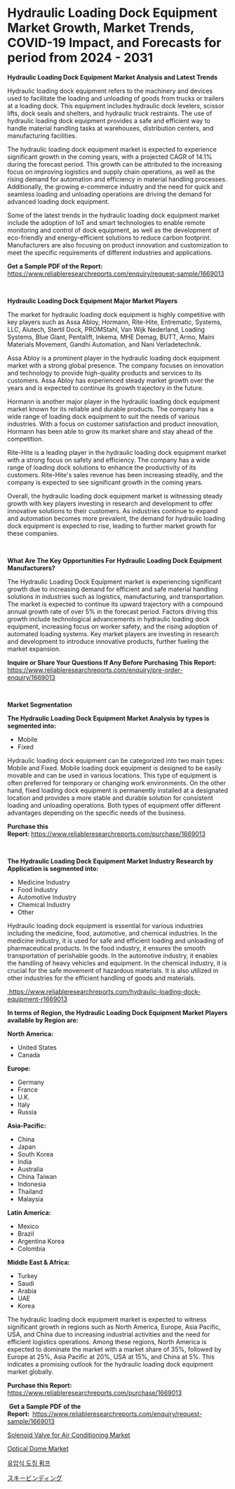 <p><h1>Hydraulic Loading Dock Equipment Market Growth, Market Trends, COVID-19 Impact, and Forecasts for period from 2024 - 2031</h1></p><p><strong>Hydraulic Loading Dock Equipment Market Analysis and Latest Trends</strong></p>
<p><p>Hydraulic loading dock equipment refers to the machinery and devices used to facilitate the loading and unloading of goods from trucks or trailers at a loading dock. This equipment includes hydraulic dock levelers, scissor lifts, dock seals and shelters, and hydraulic truck restraints. The use of hydraulic loading dock equipment provides a safe and efficient way to handle material handling tasks at warehouses, distribution centers, and manufacturing facilities.</p><p>The hydraulic loading dock equipment market is expected to experience significant growth in the coming years, with a projected CAGR of 14.1% during the forecast period. This growth can be attributed to the increasing focus on improving logistics and supply chain operations, as well as the rising demand for automation and efficiency in material handling processes. Additionally, the growing e-commerce industry and the need for quick and seamless loading and unloading operations are driving the demand for advanced loading dock equipment.</p><p>Some of the latest trends in the hydraulic loading dock equipment market include the adoption of IoT and smart technologies to enable remote monitoring and control of dock equipment, as well as the development of eco-friendly and energy-efficient solutions to reduce carbon footprint. Manufacturers are also focusing on product innovation and customization to meet the specific requirements of different industries and applications.</p></p>
<p><strong>Get a Sample PDF of the Report:&nbsp;</strong> <a href="https://www.reliableresearchreports.com/enquiry/request-sample/1669013">https://www.reliableresearchreports.com/enquiry/request-sample/1669013</a></p>
<p>&nbsp;</p>
<p><strong>Hydraulic Loading Dock Equipment Major Market Players</strong></p>
<p><p>The market for hydraulic loading dock equipment is highly competitive with key players such as Assa Abloy, Hormann, Rite-Hite, Entrematic, Systems, LLC, Alutech, Stertil Dock, PROMStahl, Van Wijk Nederland, Loading Systems, Blue Giant, Pentalift, Inkema, MHE Demag, BUTT, Armo, Maini Materials Movement, Gandhi Automation, and Nani Verladetechnik.</p><p>Assa Abloy is a prominent player in the hydraulic loading dock equipment market with a strong global presence. The company focuses on innovation and technology to provide high-quality products and services to its customers. Assa Abloy has experienced steady market growth over the years and is expected to continue its growth trajectory in the future.</p><p>Hormann is another major player in the hydraulic loading dock equipment market known for its reliable and durable products. The company has a wide range of loading dock equipment to suit the needs of various industries. With a focus on customer satisfaction and product innovation, Hormann has been able to grow its market share and stay ahead of the competition.</p><p>Rite-Hite is a leading player in the hydraulic loading dock equipment market with a strong focus on safety and efficiency. The company has a wide range of loading dock solutions to enhance the productivity of its customers. Rite-Hite's sales revenue has been increasing steadily, and the company is expected to see significant growth in the coming years.</p><p>Overall, the hydraulic loading dock equipment market is witnessing steady growth with key players investing in research and development to offer innovative solutions to their customers. As industries continue to expand and automation becomes more prevalent, the demand for hydraulic loading dock equipment is expected to rise, leading to further market growth for these companies.</p></p>
<p>&nbsp;</p>
<p><strong>What Are The Key Opportunities For Hydraulic Loading Dock Equipment Manufacturers?</strong></p>
<p><p>The Hydraulic Loading Dock Equipment market is experiencing significant growth due to increasing demand for efficient and safe material handling solutions in industries such as logistics, manufacturing, and transportation. The market is expected to continue its upward trajectory with a compound annual growth rate of over 5% in the forecast period. Factors driving this growth include technological advancements in hydraulic loading dock equipment, increasing focus on worker safety, and the rising adoption of automated loading systems. Key market players are investing in research and development to introduce innovative products, further fueling the market expansion.</p></p>
<p><strong>Inquire or Share Your Questions If Any Before Purchasing This Report:</strong> <a href="https://www.reliableresearchreports.com/enquiry/pre-order-enquiry/1669013">https://www.reliableresearchreports.com/enquiry/pre-order-enquiry/1669013</a></p>
<p>&nbsp;</p>
<p><strong>Market Segmentation</strong></p>
<p><strong>The Hydraulic Loading Dock Equipment Market Analysis by types is segmented into:</strong></p>
<p><ul><li>Mobile</li><li>Fixed</li></ul></p>
<p><p>Hydraulic loading dock equipment can be categorized into two main types: Mobile and Fixed. Mobile loading dock equipment is designed to be easily movable and can be used in various locations. This type of equipment is often preferred for temporary or changing work environments. On the other hand, fixed loading dock equipment is permanently installed at a designated location and provides a more stable and durable solution for consistent loading and unloading operations. Both types of equipment offer different advantages depending on the specific needs of the business.</p></p>
<p><strong>Purchase this Report:&nbsp;</strong><a href="https://www.reliableresearchreports.com/purchase/1669013">https://www.reliableresearchreports.com/purchase/1669013</a></p>
<p>&nbsp;</p>
<p><strong>The Hydraulic Loading Dock Equipment Market Industry Research by Application is segmented into:</strong></p>
<p><ul><li>Medicine Industry</li><li>Food Industry</li><li>Automotive Industry</li><li>Chemical Industry</li><li>Other</li></ul></p>
<p><p>Hydraulic loading dock equipment is essential for various industries including the medicine, food, automotive, and chemical industries. In the medicine industry, it is used for safe and efficient loading and unloading of pharmaceutical products. In the food industry, it ensures the smooth transportation of perishable goods. In the automotive industry, it enables the handling of heavy vehicles and equipment. In the chemical industry, it is crucial for the safe movement of hazardous materials. It is also utilized in other industries for the efficient handling of goods and materials.</p></p>
<p><a href="https://www.reliableresearchreports.com/hydraulic-loading-dock-equipment-r1669013">&nbsp;https://www.reliableresearchreports.com/hydraulic-loading-dock-equipment-r1669013</a></p>
<p><strong>In terms of Region, the Hydraulic Loading Dock Equipment Market Players available by Region are:</strong></p>
<p>
    <p> <strong> North America: </strong>
        <ul>
            <li>United States</li>
            <li>Canada</li>
        </ul>
        </p> 
    <p> <strong> Europe: </strong>
        <ul>
            <li>Germany</li>
            <li>France</li>
            <li>U.K.</li>
            <li>Italy</li>
            <li>Russia</li>
        </ul>
        </p> 
    <p> <strong> Asia-Pacific: </strong>
        <ul>
            <li>China</li>
            <li>Japan</li>
            <li>South Korea</li>
            <li>India</li>
            <li>Australia</li>
            <li>China Taiwan</li>
            <li>Indonesia</li>
            <li>Thailand</li>
            <li>Malaysia</li>
        </ul>
        </p> 
    <p> <strong> Latin America: </strong>
        <ul>
            <li>Mexico</li>
            <li>Brazil</li>
            <li>Argentina Korea</li>
            <li>Colombia</li>
        </ul>
        </p> 
    <p> <strong> Middle East & Africa: </strong>
        <ul>
            <li>Turkey</li>
            <li>Saudi</li>
            <li>Arabia</li>
            <li>UAE</li>
            <li>Korea</li>
        </ul>
    </p>
    </p>
<p><p>The hydraulic loading dock equipment market is expected to witness significant growth in regions such as North America, Europe, Asia Pacific, USA, and China due to increasing industrial activities and the need for efficient logistics operations. Among these regions, North America is expected to dominate the market with a market share of 35%, followed by Europe at 25%, Asia Pacific at 20%, USA at 15%, and China at 5%. This indicates a promising outlook for the hydraulic loading dock equipment market globally.</p></p>
<p><strong>Purchase this Report: </strong><a href="https://www.reliableresearchreports.com/purchase/1669013">https://www.reliableresearchreports.com/purchase/1669013</a></p>
<p>&nbsp;<strong>Get a Sample PDF of the Report:&nbsp;&nbsp;</strong><a href="https://www.reliableresearchreports.com/enquiry/request-sample/1669013">https://www.reliableresearchreports.com/enquiry/request-sample/1669013</a></p>
<p><strong></strong></p>
<p><p><a href="https://github.com/RichRobinson5/Market-Research-Report-List-5/blob/main/solenoid-valve-for-air-conditioning-market.md">Solenoid Valve for Air Conditioning Market</a></p><p><a href="https://github.com/gdfhhhj/Market-Research-Report-List-5/blob/main/optical-dome-market.md">Optical Dome Market</a></p><p><a href="https://github.com/Edwards13Jessica/Market-Research-Report-List-1/blob/main/1747195178691.md">유압식 도징 펌프</a></p><p><a href="https://github.com/NikitaBruen/Market-Research-Report-List-1/blob/main/6690514165574.md">スキービンディング</a></p></p>
